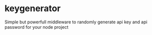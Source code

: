 # keygenerator
Simple but powerfull middleware to randomly generate api key and api password for your node project

